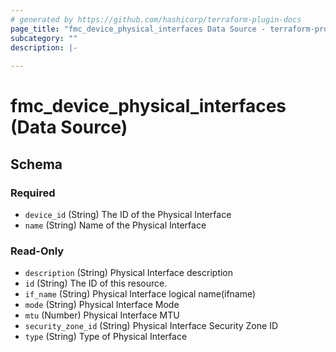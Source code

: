 ```yaml
---
# generated by https://github.com/hashicorp/terraform-plugin-docs
page_title: "fmc_device_physical_interfaces Data Source - terraform-provider-fmc"
subcategory: ""
description: |-
  
---
```


# fmc_device_physical_interfaces (Data Source)





<!-- schema generated by tfplugindocs -->
## Schema

### Required

- `device_id` (String) The ID of the Physical Interface
- `name` (String) Name of the Physical Interface

### Read-Only

- `description` (String) Physical Interface description
- `id` (String) The ID of this resource.
- `if_name` (String) Physical Interface logical name(ifname)
- `mode` (String) Physical Interface Mode
- `mtu` (Number) Physical Interface MTU
- `security_zone_id` (String) Physical Interface Security Zone ID
- `type` (String) Type of Physical Interface



